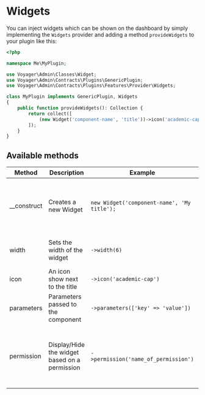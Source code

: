 # Widgets

You can inject widgets which can be shown on the dashboard by simply implementing the `Widgets` provider and adding a method `provideWidgets` to your plugin like this:

```php
<?php

namespace Me\MyPlugin;

use Voyager\Admin\Classes\Widget;
use Voyager\Admin\Contracts\Plugins\GenericPlugin;
use Voyager\Admin\Contracts\Plugins\Features\Provider\Widgets;

class MyPlugin implements GenericPlugin, Widgets
{
    public function provideWidgets(): Collection {
        return collect([
            (new Widget('component-name', 'title'))->icon('academic-cap')
        ]);
    }
}
```

## Available methods

| **Method**  | **Description**                               | Example                                     | **Arguments**                                                                |   |
|-------------|-----------------------------------------------|---------------------------------------------|------------------------------------------------------------------------------|---|
| __construct | Creates a new Widget                          | `new Widget('component-name', 'My title');` | string component: the name of the component, string title: The title         |
| width       | Sets the width of the widget                  | `->width(6)`                                | int width: The width between 3 and 12                                        |
| icon        | An icon show next to the title                | `->icon('academic-cap')`                    | string icon: The name of the icon                                            |
| parameters  | Parameters passed to the component            | `->parameters(['key' => 'value'])`          | array parameters: The parameters                                             |
| permission  | Display/Hide the widget based on a permission | `->permission('name_of_permission')`        | string permission: The key of a permission, array args: Additional arguments |